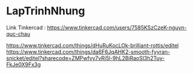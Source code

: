 # LapTrinhNhung
Link Tinkercad : https://www.tinkercad.com/users/7585KSzCzeK-nguyn-quc-chau

https://www.tinkercad.com/things/dHuRuKocLOk-brilliant-rottis/editel
https://www.tinkercad.com/things/da6F6JqAHK2-smooth-fyyran-snicket/editel?sharecode=ZMPwfvy7vRj5l-9hL2BiRaoSl3h2Tuy-FkJe0X9Fx3g

